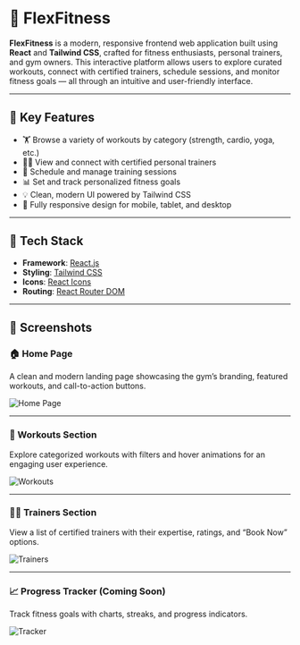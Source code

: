 # 💪 FlexFitness

**FlexFitness** is a modern, responsive frontend web application built using **React** and **Tailwind CSS**, crafted for fitness enthusiasts, personal trainers, and gym owners. This interactive platform allows users to explore curated workouts, connect with certified trainers, schedule sessions, and monitor fitness goals — all through an intuitive and user-friendly interface.

---

## 🌟 Key Features

- 🏋️ Browse a variety of workouts by category (strength, cardio, yoga, etc.)
- 👩‍🏫 View and connect with certified personal trainers
- 📅 Schedule and manage training sessions
- 📊 Set and track personalized fitness goals
- 💡 Clean, modern UI powered by Tailwind CSS
- 📱 Fully responsive design for mobile, tablet, and desktop

---

## 🧰 Tech Stack

- **Framework**: [React.js](https://reactjs.org/)
- **Styling**: [Tailwind CSS](https://tailwindcss.com/)
- **Icons**: [React Icons](https://react-icons.github.io/react-icons/)
- **Routing**: [React Router DOM](https://reactrouter.com/)

---

## 📸 Screenshots

### 🏠 Home Page
A clean and modern landing page showcasing the gym’s branding, featured workouts, and call-to-action buttons.

![Home Page](./public/assets/screenshots/homepage.png)

---

### 💪 Workouts Section
Explore categorized workouts with filters and hover animations for an engaging user experience.

![Workouts](./public/assets/screenshots/workouts.png)

---

### 👩‍🏫 Trainers Section
View a list of certified trainers with their expertise, ratings, and “Book Now” options.

![Trainers](./public/assets/screenshots/trainers.png)

---

### 📈 Progress Tracker (Coming Soon)
Track fitness goals with charts, streaks, and progress indicators.

![Tracker](./public/assets/screenshots/tracker.png)
